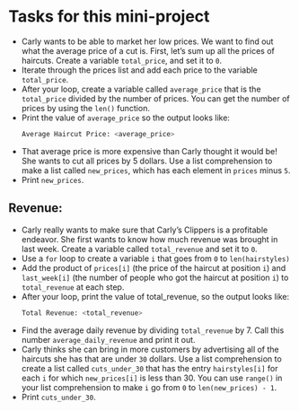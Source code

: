 # Tasks for this mini-project

-   Carly wants to be able to market her low prices. We want to find out what the average price of a cut is.
    First, let’s sum up all the prices of haircuts. Create a variable `total_price`, and set it to `0`.
-   Iterate through the prices list and add each price to the variable `total_price`.
-   After your loop, create a variable called `average_price` that is the `total_price` divided by the number of prices.
    You can get the number of prices by using the `len()` function.
-   Print the value of `average_price` so the output looks like:
    ```python
    Average Haircut Price: <average_price>
    ```
-   That average price is more expensive than Carly thought it would be! She wants to cut all prices by 5 dollars.
    Use a list comprehension to make a list called `new_prices`, which has each element in `prices` minus `5`.
-   Print `new_prices`.

## Revenue:

-   Carly really wants to make sure that Carly’s Clippers is a profitable endeavor. She first wants to know how much revenue was brought in last week.
    Create a variable called `total_revenue` and set it to `0`.
-   Use a `for` loop to create a variable `i` that goes from `0` to `len(hairstyles)`
-   Add the product of `prices[i]` (the price of the haircut at position `i`) and `last_week[i]` (the number of people who got the haircut at position `i`) to `total_revenue` at each step.
-   After your loop, print the value of total_revenue, so the output looks like:
    ```python
    Total Revenue: <total_revenue>
    ```
-   Find the average daily revenue by dividing `total_revenue` by 7. Call this number `average_daily_revenue` and print it out.
-   Carly thinks she can bring in more customers by advertising all of the haircuts she has that are under `30` dollars.
    Use a list comprehension to create a list called `cuts_under_30` that has the entry `hairstyles[i]` for each `i` for which `new_prices[i]` is less than 30.
    You can use `range()` in your list comprehension to make `i` go from `0` to `len(new_prices) - 1`.
-   Print `cuts_under_30`.
